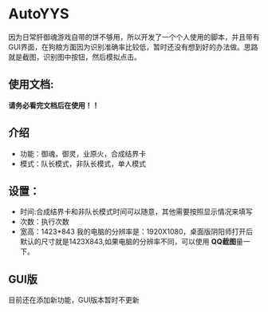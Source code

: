 # AutoYYS
因为日常肝御魂游戏自带的饼不够用，所以开发了一个个人使用的脚本，并且带有GUI界面，在狗粮方面因为识别准确率比较低，暂时还没有想到好的办法做。思路就是截图，识别图中按钮，然后模拟点击。

## 使用文档:
**请务必看完文档后在使用！！**

## 介绍
- 功能：御魂，御灵，业原火，合成结界卡
- 模式：队长模式，非队长模式，单人模式

## 设置：
- 时间:合成结界卡和非队长模式时间可以随意，其他需要按照显示情况来填写
- 次数：执行次数
- 宽高：1423*843
我的电脑的分辨率是：1920X1080，桌面版阴阳师打开后默认的尺寸就是1423X843,如果电脑的分辨率不同，可以使用 **QQ截图**量一下。

## GUI版
目前还在添加新功能，GUI版本暂时不更新


